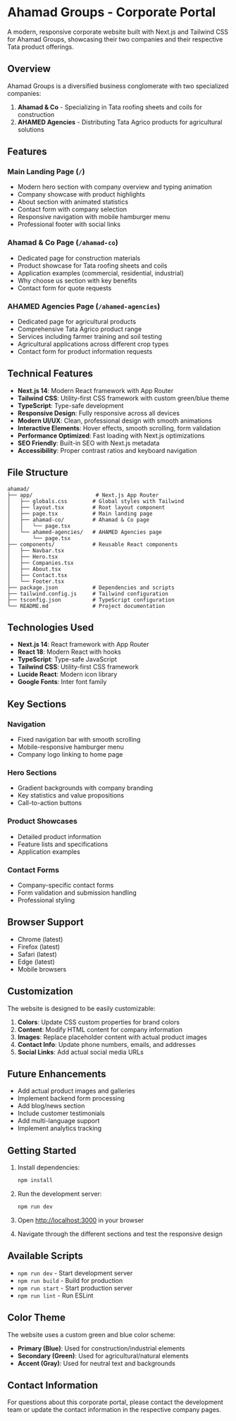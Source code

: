 # Ahamad Groups - Corporate Portal

A modern, responsive corporate website built with Next.js and Tailwind CSS for Ahamad Groups, showcasing their two companies and their respective Tata product offerings.

## Overview

Ahamad Groups is a diversified business conglomerate with two specialized companies:

1. **Ahamad & Co** - Specializing in Tata roofing sheets and coils for construction
2. **AHAMED Agencies** - Distributing Tata Agrico products for agricultural solutions

## Features

### Main Landing Page (`/`)
- Modern hero section with company overview and typing animation
- Company showcase with product highlights
- About section with animated statistics
- Contact form with company selection
- Responsive navigation with mobile hamburger menu
- Professional footer with social links

### Ahamad & Co Page (`/ahamad-co`)
- Dedicated page for construction materials
- Product showcase for Tata roofing sheets and coils
- Application examples (commercial, residential, industrial)
- Why choose us section with key benefits
- Contact form for quote requests

### AHAMED Agencies Page (`/ahamed-agencies`)
- Dedicated page for agricultural products
- Comprehensive Tata Agrico product range
- Services including farmer training and soil testing
- Agricultural applications across different crop types
- Contact form for product information requests

## Technical Features

- **Next.js 14**: Modern React framework with App Router
- **Tailwind CSS**: Utility-first CSS framework with custom green/blue theme
- **TypeScript**: Type-safe development
- **Responsive Design**: Fully responsive across all devices
- **Modern UI/UX**: Clean, professional design with smooth animations
- **Interactive Elements**: Hover effects, smooth scrolling, form validation
- **Performance Optimized**: Fast loading with Next.js optimizations
- **SEO Friendly**: Built-in SEO with Next.js metadata
- **Accessibility**: Proper contrast ratios and keyboard navigation

## File Structure

```
ahamad/
├── app/                    # Next.js App Router
│   ├── globals.css        # Global styles with Tailwind
│   ├── layout.tsx         # Root layout component
│   ├── page.tsx           # Main landing page
│   ├── ahamad-co/         # Ahamad & Co page
│   │   └── page.tsx
│   └── ahamed-agencies/   # AHAMED Agencies page
│       └── page.tsx
├── components/            # Reusable React components
│   ├── Navbar.tsx
│   ├── Hero.tsx
│   ├── Companies.tsx
│   ├── About.tsx
│   ├── Contact.tsx
│   └── Footer.tsx
├── package.json           # Dependencies and scripts
├── tailwind.config.js     # Tailwind configuration
├── tsconfig.json          # TypeScript configuration
└── README.md              # Project documentation
```

## Technologies Used

- **Next.js 14**: React framework with App Router
- **React 18**: Modern React with hooks
- **TypeScript**: Type-safe JavaScript
- **Tailwind CSS**: Utility-first CSS framework
- **Lucide React**: Modern icon library
- **Google Fonts**: Inter font family

## Key Sections

### Navigation
- Fixed navigation bar with smooth scrolling
- Mobile-responsive hamburger menu
- Company logo linking to home page

### Hero Sections
- Gradient backgrounds with company branding
- Key statistics and value propositions
- Call-to-action buttons

### Product Showcases
- Detailed product information
- Feature lists and specifications
- Application examples

### Contact Forms
- Company-specific contact forms
- Form validation and submission handling
- Professional styling

## Browser Support

- Chrome (latest)
- Firefox (latest)
- Safari (latest)
- Edge (latest)
- Mobile browsers

## Customization

The website is designed to be easily customizable:

1. **Colors**: Update CSS custom properties for brand colors
2. **Content**: Modify HTML content for company information
3. **Images**: Replace placeholder content with actual product images
4. **Contact Info**: Update phone numbers, emails, and addresses
5. **Social Links**: Add actual social media URLs

## Future Enhancements

- Add actual product images and galleries
- Implement backend form processing
- Add blog/news section
- Include customer testimonials
- Add multi-language support
- Implement analytics tracking

## Getting Started

1. Install dependencies:
   ```bash
   npm install
   ```

2. Run the development server:
   ```bash
   npm run dev
   ```

3. Open [http://localhost:3000](http://localhost:3000) in your browser

4. Navigate through the different sections and test the responsive design

## Available Scripts

- `npm run dev` - Start development server
- `npm run build` - Build for production
- `npm run start` - Start production server
- `npm run lint` - Run ESLint

## Color Theme

The website uses a custom green and blue color scheme:
- **Primary (Blue)**: Used for construction/industrial elements
- **Secondary (Green)**: Used for agricultural/natural elements
- **Accent (Gray)**: Used for neutral text and backgrounds

## Contact Information

For questions about this corporate portal, please contact the development team or update the contact information in the respective company pages.
